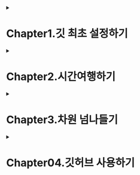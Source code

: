 <details>
<summary>
<h1>Chapter1.깃 최초 설정하기</h1>
</summary>

## Lesson1.깃을 배워야 하는 이유

깃은 vcs(version control system)라는 프로그램의 한 종류-프로그램 버전
관리를 위한 툴

버전-프로그램의 일부내용이 바뀌거나 새로운 기능이 추가되는 등 어떤
유의미한 변화가 결과물로 나오는것

버전을 관리하다=프로젝트의 시간과 차원을 관리하다.

## Lesson2.윈도우 사용자를 위한 설치와 설정

깃을 사용하는 방법

1.CLI(command line interface,명령줄 인터페이스)

-명령줄에 텍스트로 된 명령어를 입력해서 사용

2.GUI(Graphical User Interface,그래픽 사용자 인터페이스)

-버튼이나 툴바,아이콘 같은 그래픽 요소를 활용한 인터페이스가 있는
프로그램을 설치해 사용

-대표적인 GUI방식 프로그램으로 소스트리가 있음

Git bash:깃 관련 명령어를 CLI환경에서 사용할 수 있게 해 주는 터미널
프로그램

git --version: 깃 버전 확인

윈도우와 맥의 enter/return 방식차이에 따른 줄바꿈 오류를 방지하기위한
명령어
> git config --global core.autocrlf true

## Lesson3.맥 사용자를 위한 설치와 설정

brew install git: homebrew설치후 깃 설치

윈도우와 맥에서 enter/return방식 차이에 따른 오류 방지 명령어
> git config --global core.autocrlf input

## Lesson4.깃 설정하고 프로젝트 관리하기

깃 최초 설정하기

깃 전역 설정으로 사용자 이름과 이메일 설정하기

> git config \--global user.name "민영"
>
> git config \--global user.email <mytokki0323@gmail.com>

여기서 \--global은 전역 설정을 뜻하며, 명령어에 이 단어가 있으면 우리의
컴퓨터 전반에 해당 명령어가 실행된다는 것

기본 브랜치 이름 변경하기

> 브랜치 이름 main으로 변경
>> git config \--global init.defaultBranch main

깃 프로젝트 생성하고 관리하기

프로젝트 폴더에 git init명령어를 입력하면 .git 폴더가 생성

.git폴더를 삭제하면 깃 관리 내역이 모두 삭제되므로 조심하기

맥에서 숨김파일이나 폴더를 보려면 폴더를 연상태에서 cmd+shift+.

git status:현재 폴더의 상황을 깃의 관점으로 보여줌

## Lesson5.깃에게 맡기지 않을 것들

깃의 관리 대상에서 배제해야할 파일

자동으로 생성되거나 다운로드 되는 파일

보안상 굉장히 민감한 정보 ex)서버의 비밀번호

용량낭비를 막고,민감한 정보를 노출시키지 않기 위함

프로젝트에 포함할 필요가 없는 파일이나 폴더를 설정하여 깃에
저장하지않으려면 .gitignore라는 파일에 해당 정보를 포함

.gitignore파일 생성후 깃으로부터 배제할 파일 이름을 입력하여 저장함

.gitignore파일 형식

1.  특정파일 이름-ex)file.c

2.  무시할 파일의 위치 특정,파일 이름 앞에 슬래시(/)를 입력하면 제일
    상위에 있는 파일만 무시-ex) /file.c

3.  특정 확장자의 파일을 무시, 별표(\*)와 확장자 입력-ex)\*.c

4.  파일 이름 앞에 느낌표(!)를 넣으면 다른 형식에 의해 무시하도록 지정된
    파일 중에서 예외로 지정 ex)!not_ignore_this.cs

5.  확장자없이 이름만 적으면 해당 이름의 폴더와 하위 폴더, 파일까지 무시
    ex)logs

6.  이름끝에 슬래시를 넣으면 파일이 아니라 폴더임을 명시, 해당폴더와 그
    안의 내용 무시 ex)logs/

7.  폴더와 파일이름을 같이 입력하면 특정한 폴더의 특정한 파일을 무시
    ex)logs/debug.log

8.  확장자 앞에 별표(\*)를 붙이면 특정 폴더 안에서 확장자가 .c인 모든
    파일 무시 ex)logs/\*.c

9.  별표 두개(\*\*)를 표시하면 해당 폴더 하위에 있는 모든 폴더의
    특정확장자 파일 무시 ex)logs/\*\*/\*.c
</details>

<details>
<summary>
<h1>Chapter2.시간여행하기</h1>
</summary>


## Lesson6.변화를 타임 캡슐에 담아 묻기

Git log-\>버전 히스토리 확인

> No commits yet:아직 커밋이 없음
>
> untracked files:추적되지 않는 파일, 아직 깃이 관리한 적이 없는 파일
>
> changes to be committed: 커밋한 대상

git add

> add는 타임캡슐에 특정 파일(의 변화)를 담는 작업, commit의 준비 단계
>
> commit은 해당 캡슐을 묻어서 버전으로 저장하는 작업
>
> 모든 파일을 담으려면 git add뒤에 한 칸 띄우고 온점(.)을 입력
>
> 온점(.)은 현재 폴더 안의 모든 파일
>
> git add명령은 프로젝트에서 일어난 변화를 버전에 담을 때 사용
>
> git add명령이 적용되면 탐색기의 파일 오른쪽에 A가 표시됨

git diff변경사항을 구체적으로 보여줌, :q명령으로 내역보기 종료

vim

> i-\>텍스트 입력 시작, i는 insert의 약어
>
> :q-\>저장없이 종료
>
> :q!-\>무시하고 종료
>
> :wq-\>입력모드를 종료
>
> Esc-\>텍스트 입력모드에서 명령어 입력모드로 전환
>
> k-\>위로 스크롤
>
> J-\>아래로 스크롤

커밋메시지 작성

> git commit -m '커밋메시지'커밋메시지 한줄
>
> git commit -m '커밋메시지' -m '커밋메시지'커밋메시지 두줄

git add와 git commit을 한번에 하려면 git commit명령어 뒤에 -am을 붙이면
됨

**-am은 새로 추가된(untracked)파일이 없을 때만 쓸 수 있음**

Ex) git commit -am '메시지'

## Lesson7.과거로 돌아가는 리셋과 리버트

리셋이전상태로 되돌아가거나 특정 커밋을 삭제할 때 사용됨

git reset \--hard 돌아갈 커밋의 해시값

리버트이전 상태로 되돌아가면서 새로운 커밋을 생성하여 삭제된 내용을
되돌리는데 사용됨

git revert 취소할 커밋의 해시값

공유된 커밋은 리버트를 사용해서 되돌려야함

\--hard옵션은 파일까지 완전히 삭제하기 때문에 주의해서 사용해야함

리버트시 문제 파일 삭제

> git rm 파일명
>
> git revert \--continue

커밋하지않고 리버트하기

> git revert \--no-commit 해시값
>
> 한 커밋에서 리버트도 하고 다른 변경 사항까지 더한 다음에 커밋 할때
> 사용됨

## Lesson8.소스트리로 리셋과 리버트 해보기

History를 클릭하면 작업 내역 맨 위에 앞서 추가한 커밋이 나타남

소스트리에서 리버트 사용하기

History-해당 커밋 클릭-마우스오른쪽 버튼-커밋 되돌리기

소스트리에서 리셋 사용하기

History->해당 커밋 클릭->마우스오른쪽 버튼 클릭-> 커밋까지 현재 브랜치를 초기화
</details>
<details>
<summary>
<h1>Chapter3.차원 넘나들기</h1>
</summary>


## Lesson9.여러 브랜치 만들어 보기

### 브랜치로 차원 분기하기
깃 브랜치를 사용하면 폴더를 백업하지 않아도 원하는 시점마다 차원을 나눠서 작업했다가, 필요하면 원하는 차원으로 자유롭게 작업내용을 되돌리거나 통합할 수 있음.
깃에서는 차원을 브랜치(branch)라고 함. 
브랜치도 원하는 시점마다 여러 차원으로 나눠질 수 있음. 
이것을 **'브랜치를 분기한다.'** 라고 표현.
작업 내역을 여러 브랜치, 즉 여러 차원으로 나눌 필요가 있는 경우는 크게 두가지로 나뉨.

1.하나의 프로젝트를 여러 형태로 사용해야될 때  
> -서로 다른 페이지를 맡아 공동작업을 하는 경우  
> -테스트용 서버에 올리는 테스트 브랜치를 여러개 만들 수 있음 

2.현업에서 여러 개발자가 역할을 분담해서 프로그래밍을 할 때
> -특정한 기능을 추가하는 브랜치  
> -오류를 개선하는 브랜치  
> -긴급한 수정 사항을 다루는 브랜치  

**브랜치가 없으면 불완전한 기능이 서로 충돌하면서 오류를 일으킬 수 있음**

### 브랜치 생성, 이동, 삭제하기

<<<<<<< HEAD
브랜치를 추가하려면 **git branch** 명령을 사용하고 뒤에 **새 브랜치 이름** 을 입력함
=======
1.메인 브랜치가 기본값

2.브랜치를 추가하려면 **git branch** 명령을 사용하고 뒤에 **새 브랜치 이름** 을 입력함
> git branch 새브랜치명

3.현재 가지고있는 브랜치 목록을 살펴보려면 **git branch** 명령을 입력함.  
<img width="716" alt="스크린샷 2024-06-22 16 56 09" src="https://github.com/nyeongha/systudy1/assets/49603260/2bcbb58a-b613-446c-bbd8-56f978e6ee7d">

4.브랜치를 이동할 때는 **git switch** 명령을 사용하고 뒤에 **이동할 브랜치 이름** 을 입력  
> git switch add-coach  
![image](https://github.com/nyeongha/systudy1/assets/49603260/ff2b4323-42d0-4c0f-ab0b-bfd5358717a3)


5.소스트리에서 브랜치 확인  

<img width="124" alt="스크린샷 2024-06-22 16 56 09" src="https://github.com/nyeongha/systudy1/assets/49603260/9bbbc30c-fbb2-4393-9c8b-6acb4db6f4c1">

6.**git switch** 명령으로 main브랜치로 돌아오기  

<img width="716" alt="스크린샷 2024-06-22 16 57 08" src="https://github.com/nyeongha/systudy1/assets/49603260/4b77a2bb-4bd9-4c52-88df-925201569e85">

### 브랜치 생성하고 동시에 이동하기

1.**git switch** 명령어 뒤에 **-c**(create)와 **새 브랜치 이름**을 입력함.  

<img width="485" alt="스크린샷 2024-06-22 16 59 27" src="https://github.com/nyeongha/systudy1/assets/49603260/9d4e1401-bb94-4f49-bc97-f26ea360c91a">

> 깃 2.23버전 이전에는 'git checkout -b 새 브랜치 이름'을 사용함

2.**git branch**명령으로 현재 브랜치 목록 확인    
현재 브랜치는 새로 생성한 new-teams임을 알수있음.  

<img width="398" alt="스크린샷 2024-06-22 17 02 05" src="https://github.com/nyeongha/systudy1/assets/49603260/2fb1b275-1f51-48aa-ae1f-8454af4ad48c">

### 브랜치 이름 바꾸기/삭제하기

브랜치 이름을 바꾸려면 **git branch**명령어 뒤에 브랜치 이름을 바꾸는 옵션인 **-m**(modify)과 **기존 브랜치 이름** 및 **새 브랜치 이름**을 각각 입력.  
> git branch -m (기존 브랜치명) (새 브랜치 명)

브랜치를 삭제하려면 **git branch** 명령어 뒤에 **-d**(delete)와 **삭제할 브랜치 이름**을 입력함  
> git branch -d (삭제할 브랜치 이름)

1.깃 브랜치 생성(to-delete)->git branch명령으로 브랜치 목록 확인  
> git branch  
<img width="463" alt="스크린샷 2024-06-22 17 08 48" src="https://github.com/nyeongha/systudy1/assets/49603260/ce46c324-329c-477c-9e14-0865ee4b113f">

2.to-delete브랜치이름을 to-erase로 변경  
> git branch -m to-delete to-erase
> git branch  
![image](https://github.com/nyeongha/systudy1/assets/49603260/8a2cb8a9-1db2-4134-b286-5b6c4546c37e)


3.소스트리에서 변경된 브랜치 이름 확인  

<img width="132" alt="스크린샷 2024-06-22 17 10 26" src="https://github.com/nyeongha/systudy1/assets/49603260/85197058-c424-402b-ab1e-78d3adbc8f27">

4.to-erase브랜치를 삭제  
> git branch -d to-erase  
<img width="501" alt="스크린샷 2024-06-22 17 15 04" src="https://github.com/nyeongha/systudy1/assets/49603260/308cc401-40dc-4370-9517-0a49b71c04fd">


**브랜치 강제 삭제**  

삭제할 브랜치에만 있는, 즉 다른 브랜치로 가져오지 않은 커밋이 있는 브랜치를 지울때는 소문자 -d대신 대문자 -D를 입력해 강제 삭제.  
소문자 -d로 삭제되지않도록 한것은 다른 브랜치에 작업해둔 커밋을 실수로 날려버리지 않기 위함.  
> git branch -D (강제로 삭제할 브랜치 이름)

### 터미널 창에서 브랜치 작업 내역을 시각적으로 보는 방법  
> git log --all --decorate --oneline --graph

<img width="457" alt="스크린샷 2024-06-22 17 49 46" src="https://github.com/nyeongha/systudy1/assets/49603260/a7fa9b26-fb5b-40be-b0f7-8282cf656aa0">

## Lesson10. 브랜치를 합치는 두 가지 방법
브랜치를 합치는 방법

> 머지
>> '병합'이라는 뜻
>> 두가지를 이어붙이는것
>> 브랜치를 병합하여 하나의 새로운 커밋을 만듦

> 리베이스
>> 브랜치를 다른 브랜치로 옮겨 붙이는 것
>> 현재 브랜치에서 다른 브랜치의 변경 사항을 가져와 커밋을 재정렬함

머지와 리베이스 차이
> 작업 내역이 다르게 처리됨
>> 리베이스 방식을 사용하면 작업 내역이 깔끔하게 한줄로 정리
>> 머지는 브랜치의 흔적을 남김
>> 머지의 경우, 많은 브랜치가 사용되는 프로젝트에서는 프로젝트의 진행 내역을 파악하기가 무척 복잡
**브랜치의 사용 내역을 남겨둘 필요가 있다면 머지**
**작업 내역을 깔끔하게 만드는게 중요하다면 리베이스**

> 코드 충돌 여부
>>이미 팀원간에 공유된 커밋에 대해서는 리베이스를 사용하지 않는게 좋음

머지로 브랜치 병합하기
1.main브랜치로 이동

2.git merge명령어와 main브랜치에 합칠 대상 브랜치 이름을 입력  
main브랜치에서 추가한것과 합칠 대상 브랜치에서 추가한 변경사항이 다같이 나타남
> git merge add-coach

<img width="476" alt="스크린샷 2024-06-22 18 57 05" src="https://github.com/nyeongha/systudy1/assets/49603260/ebd9eea5-4754-4d29-b19d-a15d3d9933d8">

3.머지후 불필요해진 브랜치 삭제

>git branch -d add-coach
<img width="480" alt="스크린샷 2024-06-22 18 58 54" src="https://github.com/nyeongha/systudy1/assets/49603260/758981d3-f0c3-49ca-ae62-f0ba30bd0e90">

4.git branch명령 입력 후 남은 브랜치 확인

<img width="409" alt="스크린샷 2024-06-22 18 59 47" src="https://github.com/nyeongha/systudy1/assets/49603260/0a5bc748-2d4b-4999-b693-5cd306af33f4">

#### 병합한 브랜치 리셋하기 
머지로 병합하기전 상태로 돌아가기
> main브랜치 선택->우클릭->이 커밋까지 현재 브랜치를 초기화 선택->Hard-모든 작업 상태 내 변경 사항을 버림 선택후 확인->경고창 확인 클릭

### 리베이스로 브랜치 병합하기
1.합칠 대상 브랜치로 이동
> git switch (합칠 대상 브랜치)

2.리베이스를 사용하려면 git rebase명령과 main(대상 브랜치)을 입력함
> git rebase main

<img width="426" alt="스크린샷 2024-06-22 19 08 47" src="https://github.com/nyeongha/systudy1/assets/49603260/4ef5f996-6d09-4d0c-8e00-c2392b4f0f9f">

3.main브랜치에는 아직 변경사항이 적용되지 않았음

<img width="190" alt="스크린샷 2024-06-22 19 19 19" src="https://github.com/nyeongha/systudy1/assets/49603260/98245143-1007-4ab7-b57b-fcab777f45f1">

4.main으로 이동
> git switch main

5.main브랜치를 rebase한 브랜치 위치로 옮기기 위해서는 머지가 필요함  
> git merge new-teams

<img width="513" alt="스크린샷 2024-06-22 19 14 50" src="https://github.com/nyeongha/systudy1/assets/49603260/9bcf199e-5b4e-40e1-b45b-f3c34a5b3612">    
</br>
<img width="364" alt="스크린샷 2024-06-22 19 20 00" src="https://github.com/nyeongha/systudy1/assets/49603260/3e9e6075-2c1e-471f-ab8b-19f17d519dda">

리베이스할 대상 브랜치로 간 다음 해당 브랜치를 떼어 main 브랜치로 이어붙이고, 그 다음에 main브랜치의 위치를 맨끝으로 옮긴다고 기억하면 됨

## Lesson11.브랜치간 충돌 해결하기
### 충돌 상황 만들기
한쪽 브랜치와 다른 쪽 브랜치에서 같은 파일의 같은 줄에 서로 다른 내용을 입력하고 병합하면 충돌이 발생함

### vscode에서의 변경 사항 선택 옵션
-현재 변경 사항 수락:현재 브랜치의 내용으로 유지
-수신 변경 사항 수락: 상대 브랜치의 내용으로 변경
-두 변경 사항 모두 수락: 현재 브랜치의 내용과 상대 브랜치의 내용이 위 아래로 동시에 입력
-변경 사항 비교:양쪽 브랜치의 수정 사항들을 비교해주는 화면을 엶.

머지 중단하기
> git merge --abort
->머지가 중단되고 main브랜치고 돌아감

## Lesson12. 소스트리로 머지와 리베이스 실습하기

1.실습을 위해 to-merge브랜치와 to-rebase브랜치를 생성
2.소스트리를 실행하고 작업내역을 확인. 상단의 브랜치 도구 클릭
3.브랜치 대화상자에서 새브랜치에 to-merge,to-rebase를 각각 입력하고 브랜치생성버튼을 클릭
4.브랜치별로 각각 내용 수정후 소스트리로 커밋

### 소스 트리에서 머지와 리베이스 실습하기

1.main브랜치를 더블클릭해 이동
2.to-merge브랜치에서 마우스 우클릭후 현재 브랜치로 to-merge병합
3.리베이스할 대상 브랜치인 to-rebase브랜치 더블클릭후 main브랜치를 마우스 우클릭->현재 변경 사항을 main에 재배치 선택
4.리베이스만 하면 main브랜치가 이전단계로 뒤쳐져 있으므로 최신 브랜치를 더블 클릭하고 to-rebase브랜치를 마우스 우클릭->현재 브랜치로 to-rebase병합을 선택
5.필요없는 브랜치 삭제, 마우스 우클릭 (해당 브랜치)삭제

summary

1.브랜치 생성, 이동, 삭제하기
> git branch (새브랜치 이름)->새 브랜치 생성
> 
> git switch (브랜치 이름)->브랜치로 이동
> 
> git branch -c (새 브랜치 이름)->브랜치 생성과 동시에 이동하기
> 
> git branch -d(또는 -D) (삭제할 브랜치 명)->브랜치 삭제


2.머지와 리베이스
> git merge (브랜치명)->브랜치 병합
> 
> git rebase (브랜치명)->깃 리베이스(재배치)
> 
> git merge --abort ->머지 중단
> 
> git rebase --abort ->리베이스 중단
> 
> git rebase --continue ->충돌 해결후 리베이스


</details>

<details>
    <summary>
        <h1>Chapter04.깃허브 사용하기</h1>
    </summary>

## Lesson13.깃허브 시작하기
깃허브는 여러 개발자가 협업하여 프로젝트를 개발하고 관리하기 위한 플랫폼이며, 원격 저장소에서 코드나 문서등을 공유하고 이를 다른 사용자들이 참고하고 기여할 수 있게 도와줌.  
가장 널리 쓰이는 코드 공유 및 협업 서비스.  
깃허브는 깃으로 관리하는 모든 프로젝트를 온라인 공간에 공유해서 프로젝트 구성원들이 함께 소프트웨어를 만들어갈 수 있도록 도와줌.  
깃허브는 같은 온라인 깃 저장소는 모든 업로드와 다운로드를 커밋 단위로 주고 받음.  
한사람이 먼저 작업하고 커밋해서 버전을 만드록 업로드하면 깃허브상의 프로젝트는 해당 버전으로 최신화.  
다음사람이 완료한 작업을 커밋해서 올리기 위해서는 반드시 깃허브의 최신 커밋을 먼저 다운로드해서 자기 컴퓨터에 있는 프로젝트에 적용하도록 강제됨.  
커밋에서 충돌사항이 있다면 본인 컴퓨터에서 병합하든 해결한뒤에 비로소 자신이 작업한 커밋을 공유공간에 올릴 수 있음.
먼저 공유된 최신 버전으로 자기 프로젝트를 업데이트하고 나서야 작업물을 업로드 할 수 있음.
구성원이 각자 동시에 작업하되, 각자의 작업을 공유 공간에 올릴 떄는 깃허브가 중간에서 교통정리를 하는 셈.
그르므로 다른사람의 작업을 덮어씌우거나 충돌할 걱정없이 편하게 협업할 수 있음.

### 깃허브 시작하기

깃허브 토큰 만들기
-깃허브에 가입하면 저장 공간을 만들기 전에 프로젝트를 깃허브에 연동하기 위한 **개인용 접근 토큰(Personal access token)** 이라는 것을 만듦.
-깃허브 우측 상단 프로필 클릭->settings선택->왼쪽 메뉴에서 Developer settings클릭->화면 왼쪽에서 Personal access tokens-Tokens(Classic)클릭->generate a personal access token클릭
-new Personal access token(classic)화면에서 'Note'에 자신이 원하는 메모 입력
-Expiration은 보안을 위해 토큰의 만료기한을 정함.
-'Select scopes'는 이 토큰으로 어느 작업까지 권한을 허용할지 정함.
-새로 생성된 토큰 비밀번호는 다시 확인 할 수 없으므로 **반드시 복사해서 메모장** 등 다른 곳에 붙여넣기

앞으로 깃허브에 버전을 올릴떄마다 토큰 비밀 번호가 필요함

윈도우
-윈도우화면에서 시작을 클릭하고 자격증명관리자를 열어 WIndows자격증명을 클릭후 일반 자격증명추가를 클릭함.
-인터넷 또는 네트워크 주소를 git.https://github.com으로 입력
-사용자 이름에는 깃허브에 등록한 사용자이름을 입력하고, 암호에는 앞서 복사해둔 토큰 비밀 번호르 붙여넣은뒤 확인 버튼을 클릭

맥
-키체인 접근앱을 실행한 후 왼쪽 탭에서 시스템을 선택
-github.com의 인터넷 암호를 더블클릭하고 사용자 이름과 토큰 비밀 번호를 입력해 저장함
-git gub항목이 없다면 다음과정으로 진행

소스트리에 깃허브 계정 추가하기

윈도우
-화면 상단 메뉴의 도구-옵션
-'옵션'대화상자의 인증 탭에서 git.https://github.com을 선택-편집
-'비밀번호 수정'대화상자에서 토큰 비밀번호를 붙여넣고 확인버튼 클릭
-'옵션'대화상자의 확인 버튼을 클릭

맥
-소스트리[설정]을 열고 계정 텝으로 들어간 다음 [추가]버튼을 클릭
-인증방식은 베이직, 프로토콜은 HTTPS로 설정
-사용자 이름(깃허브 아이디)과 암호(토큰)를 설정

### 원격 저장소 만드릭

새저장소 생성하기
-Create repository버튼 클릭
-'Repository name'에 프로젝트 이름 입력
-public과 private은 프로젝트 공개여부를 설정하는 옵션
-public을 선택하면 누구든지 이 프로젝트를 볼수있는 오픈소스
-private은 나와 내가 선택한 사람(팀원)만 프로젝트를 볼수있음
-맨아래쪽 Create repository버튼 클릭
**새로운 프로젝트를 추가하려면 화면 왼쪽 상단에 있는 프로필을 클릭한 후 Repositories를 클릭해 저장소로 들어간다음 new버튼을 클릭**

### 저장소에 팀원 추가하기

-Settings탭 클릭->Collaborators를 클릭한 후 manage access에서 add people버튼을 클릭합니다.
-대화상자에서 협업할 사람의 깃허브 사용자 이름이나 이메일 즈소를 입력하고 목록에서 사용자 이름을 선택한후 add (사용자 이름) to this repository버튼을 클릭해 추가

### 원격 저장소 사용하기

###저장소 푸시 설정하기
-푸시란 로컬 컴퓨터에 있는 저장소에서 작업한 내용을 원격 저장소로 전송하는 것을 의미
-깃허브 프로젝트 화면에서 Quick setup부분을 보면 Https와 SSH가 있고 깃허브 저장소의 URL이 표시되어있음
-git push명령을 사용해 자신이 만든 변경사항을 원격 저장소에 업로드
-git remote명령은 원격 저장소를 추가한다는 뜻
-깃허브의 원격 저장소 주소에 깃허브 저장소 주소가 들어감
-origin은 원격 저장소의 이름

1.git remote
원격 저장소 이름 origin은 사용자가 원하는 대로 바꿀 수 있음
> git remote add origin https://github.com/이름

2.git branch
프로젝트의 기본 브랜치 이름을 main으로 바꿔주는 것
> git branch -M main

3.git push
현재 브랜치가 원격 저장소의 어떤 브랜치와 연동될지를 지정
깃에서 푸시란 내 컴퓨터에 있는 커밋 내역중에서 아직 원격 저장소에 없는 커밋을 업로드 한다는 뜻
git push만 입력해도 origin/main브랜치로 푸시

git remote명령을실행해 보면 해당 프로젝트와 연결된 원격 저장소의 목록을 볼 수 있음.
git remote -v를 입력하면 저장소 주소도 확인할 수 있음.
<img width="486" alt="스크린샷 2024-06-23 17 22 54" src="https://github.com/nyeongha/systudy1/assets/49603260/0c32a8fd-9383-4794-bdef-b6de188c4901">

파일 목록 상단 commits를 클릭하면 세부내용을 살펴볼수있음.
<img width="1345" alt="스크린샷 2024-06-23 17 24 40" src="https://github.com/nyeongha/systudy1/assets/49603260/e11ba989-469d-4a47-839b-c45307bf90e1">

원격 저장소 연결 삭제하기
프로젝트의 깃에서 원격저장소를 삭제하려면 remove명령어를 사용
이것은 즐겨찾기 삭제처럼 원격 저장소와 로컬 프로젝트의 연결만 없애는 것으로 깃허브의 저장소는 삭제되지않음
> git remote remove (origin 등 원격 저장소 이름)
깃허브의 저장소를 삭제하려면 깃허브 해당 저장소에서 Settings탭을 클릭한 후 화면 가장 아래쪽에 있는 Delete this repository버튼을 클릭

깃허브에서 프로젝트 다운로드
프로젝트 파일 뿐 아니라 깃의 관리 내역까지 모두 로컬 컴퓨터에 복사해야 하는 데, 이를 클론Clone이라고 함.
-깃허브 프로젝트 파일 목록 오른쪽 상단에 있는 Code버튼을 클릭
-Clone 항목 아래에 HTTPS 탭이 선택된 상태에서 저장소 주소의 복사 아이콘을 클릭

Zip파일로 다운로드하기
-Download Zip은 프로젝트 파일만 다운로드 할수 있음
-Download Zip으로 다운로드한 압축파일에는 깃의 관리내역이 포함되지 않았으므로 협업할 때 사용하면 안됨.
-압축파일을 확인하면 관리내역이 담긴 .git폴더가 없음

여러사람이 함께 작업할 수 있도록 프로젝트 파일과 깃 관리 내역까지 다운로드 하려면 앞서 만들어놓은 프로젝트를 다운로드할 폴더로 이동
빈폴더에서 마우스 우클릭- 더많은 옵션 표시-git bash here선택(맥에서는 iterm2앱을 열어 해당 폴더로 접근)

깃배시가 해당 폴더가 표시된 상태로 열림(vscode에서 파일-폴더열기후 터미널 탭에서 명령어 입력도 가능)
git clone 명령을 입력하고 복사한 저장소 주소를 붙여넣음.
> git clone (원격 저장소 주소)

git log명령을 입력하면 지금까지 작업한 커밋내역을 볼수있음.
q를 입력하면 vim입력모드를 빠져나올 수 있음.


## Lesson14. 푸시와 풀
푸시는 로컬 저장소에서 작업한 내용을 원격 저장소로 전송하는 것
풀은 원격저장소에서 변경한 내용을 로컬저장소로 가져오는 것
-로컬에서 변화를 일으킨후 git commit 명령으로 커밋
<img width="636" alt="스크린샷 2024-06-23 17 50 08" src="https://github.com/nyeongha/systudy1/assets/49603260/52038367-eef1-44e3-b3c6-34a4fa2f4691">

소스트리 작업 내역을 보면 내 로컬 컴퓨터에는 커밋 내역이 추가되어있음.
그 아래 origin/main은 변경사항이 반영되지 않아 커밋이 한단꼐 뒤쳐져잇음
origin/main은 원격의 깃허브에 만들어진 저장소를 뜻함
<img width="469" alt="스크린샷 2024-06-23 17 52 17" src="https://github.com/nyeongha/systudy1/assets/49603260/a920497b-94e9-462b-810d-9fad1ee1de8b">

로컬의 변경사항을 원격저장소로 밀어 올려서 업데이트
git push 명령을 입력
git push -u origin main명령으로 현재 브랜치에서 기본값으로 푸시할 원격저장소와 브랜치를 설정했기 떄문에 여기서는 push명령만 써도 자동으로 해당 저장소의 브랜치에 커밋이 업로드됨.

### 원격 저장소에서 커밋 풀 하기
깃허브 원격 저장소의 커밋을 내 로컬 컴퓨터로 당겨오는 풀
나와 깃허브 저장소를 공유하는 다른 구성원의 컴퓨터에서 깃허브에 올린 프로젝트 폴더를 내 컴퓨터로 다운로드 한다는 뜻
1.깃허브 사이트의 파일 목록에서 edit this file아이콘을 클릭
2.내용을 추가후 commit changes를 클릭
3.깃 허브 저장소에 새 커밋이 추가되었지만 내 로컬 컴퓨터에는 변경사항이 적용되지 않은상태이므로 이 커밋을 내 컴퓨터로 다운로드->git pull명령어 실행

### 풀할 것이 있는데 푸시한다면?
현재 우리의 깃 저장소는 원격 저장소보다 작업 내역이 뒤쳐져있기 때문에 오류가 발생함

### 리베이스와 머지로 풀을 하는 두가지 방법
자신의 원격 저장소에서 무언가를 푸시하려면 내 작업내역이 원격 저장소의 최신 내역과 동일하게 맞춰져 있어야함.
푸시가 안될떄는 풀을 먼저 해야함
어느 순서에 맞출지에 따라 두가지 옵션이 사용됨
> 첫번째. 머지 방식으로 병합하는 방법
>> 1.git pull 명령에 --no-rebase옵션을 붙여줌(맥에서는 출력결과에 :wq를 입력해 저장해야함
>> 2.분기된 내역을 합치면 로컬 컴퓨터와 원격 저장소의 작업내역이 동기화 되므로 푸시를 할 수 있는 상태가 됨.

> 두번째. 리베이스를 사용하는 방법
>> 원격저장소의 타임라인을 유지하고 로컬 컴퓨터의 내 작업을 떼다가 원격 저장소의 커밋에 붙이는 것
>> 원격에서의 변화가 먼저 발생한 것으로 하고, 내 작업은 그 이후에 적용된 것으로 하는 것.
>> git pull명령을 입력하고 --rebase옵션을 붙임.
>> git push명령을 실행하면 성공적으로 푸시됨.

### git pull --no-rebase방식은 로컬 컴퓨터와 원격 저장소의 어긋난 타임라인을 한군데로 모아주는 방식
### git pull --rebase방식은 일단 타임라인을 원격에 맞춰 붙인 다음 내작업을 그 다음에 붙이는 것.

### 협업상 충돌 발생 해결하기
원격 저장소의 작업을 풀해서 받는 상황에서의 리베이스는 성격이 다른것이므로 써도 괜찮음.

###로컬의 작업 내역을 강제로 푸시하기
> git push --force
남들과 같이 작업하는 도중에 강제 푸시를 하면 다른사람의 작업이 날아갈수 있으므로 강제 푸시는 혼자 프로젝트 작업을 하거나 혹은 협업 하면서 원격 저장소에 있는게 뭔가 잘못됐다고 서로 합의가 된상태에서 한쪽 로컬 컴퓨터에 있는 작업 내역대로 원격 저장소의 작업을 맞출 때 진행

## Lesson15. 원격 저장소의 브랜치 다루기

### 로컬 컴퓨터에서 브랜치 만들어 원격 저장소에 푸시하기

1.로컬에서 브랜치를 생성하고 생성한 브랜치로 이동
<img width="488" alt="스크린샷 2024-06-23 23 13 43" src="https://github.com/nyeongha/systudy1/assets/49603260/d42ebaf5-9f4b-42a6-8a74-4d81ffcbb401">

2.원격 저장소의 대상 브랜치를 from-local로 명시하고 푸시하기 위해 다음 명령 실행
> --set-upstream은 -u로 축약해서 쓸 수 있습니다.
<img width="596" alt="스크린샷 2024-06-23 23 17 34" src="https://github.com/nyeongha/systudy1/assets/49603260/5666589a-46cc-4751-8346-b2cd826f628e">

3. 해당 브랜치에서 임의로 커밋을 해봄, 원격 저장소에서만 변화가 일어남, 로컬 컴퓨터에서 브랜치 목록을 살펴봄
> git branch --all(또는 -a)
> remote/origin~~은 원격 저장소의 브랜치임
> 소스트리 왼쪽 메뉴 하단의 원격을 클릭하면 원격 저장소의 브랜치를 확인할 수 있음
<img width="459" alt="스크린샷 2024-06-23 23 31 37" src="https://github.com/nyeongha/systudy1/assets/49603260/b401cd1f-f7e1-4853-a3a7-5fa280cf293e">

### 원격 저장소의 브랜치를 로컬에서 풀하기
1.깃허브에서 브랜치 추가
2.해당 프로젝트 터미널에서 git branch -a를 입력-현재 로컬의 깃은 원격 저장소의 변화를 업데이트 받지않았기 때문에 원격에 추가된 브랜치가 나타나지 않음.
3.git fetch명령을 실행후 git branch -a를 실행하면 깃허브에서 생성한 브랜치가 보임.
4.로컬에도 같은 이름의 브랜치를 복사해서 연결하기 위해 git switch명령을 적용
5.-t옵션은 해당 원격 브랜치와 연결되어 이를 추적(track)하고 전담하는 브랜치를 로컬에 만든다는 의미
6.로컬브랜치와 원격 브랜치연결
7.git switch 명령을 사용해 from-local브랜치로 이동하고 git pull명령을 실행-변경사항이 저장된것을 확인할수 있음

### 원격 저장소의 브랜치 삭제하기
원격의 브랜치를 삭제하려면 git push명령에 --delete옵션을 사용함
> git push (원격 저장소 이름) --delete (원격 저장소의 브랜치 이름)

## Lesson16. 소스트리로 원격 저장소의 브랜치 다루기
원격저장소에서 from-remote브랜치를 만들고 소스트리에서 확인하려면 원격에서 브랜치를 생성후 소스트리 도구 모음에서 패치를 클릭함.

**summary**
1.깃허브 시작하기
> 원격 저장소 보기 : git remote
> 원격 저장소 연결 삭제하기 : git reomte remove
> 깃 저장소 복제하기 : git clone

2.푸시와 풀
> 로컬에서 원격 저장소로 푸시하기 : git push
> 원격 저장소에서 로컬로 풀하기 : git pull
> 머지 방식으로 병합하기 : git --no-rebase
> 원격 저장소에 맞춰 리베이스 하기 : git push --rebase
> 로컬의 작업 내역을 강제로 푸시하기 : git push --force

3.원격 저장소의 브랜치 다루기
> 로컬과 원격 저장소의 브랜치 확인하기 : git branch --all(또는 -a)
> 원격 저장소의 변경사항 확인하기 : git fetch


    
</details>

















